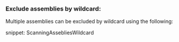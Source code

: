 
### Exclude assemblies by wildcard:

Multiple assemblies can be excluded by wildcard using the following:

snippet: ScanningAssebliesWildcard